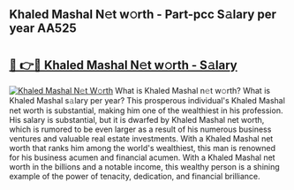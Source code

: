 ## Khaled Mashal N𝚎t w𝚘rth - Part-pcc S𝚊lary per year AA525

# <h2><a href="http://gc36k4.nevu.top/?p=Khaled+Mashal">🔗 👉🔴 Khaled Mashal N𝚎t w𝚘rth - S𝚊lary</a></h2>

[![Khaled Mashal N𝚎t W𝚘rth](https://i.imgur.com/Oavwk0R.jpeg)](http://gc36k4.nevu.top/?p=Khaled+Mashal)
What is Khaled Mashal n𝚎t w𝚘rth? What is Khaled Mashal s𝚊lary per year?
This prosperous individual's Khaled Mashal net worth is substantial, making him one of the wealthiest in his profession. His salary is substantial, but it is dwarfed by Khaled Mashal net worth, which is rumored to be even larger as a result of his numerous business ventures and valuable real estate investments. With a Khaled Mashal net worth that ranks him among the world's wealthiest, this man is renowned for his business acumen and financial acumen. With a Khaled Mashal net worth in the billions and a notable income, this wealthy person is a shining example of the power of tenacity, dedication, and financial brilliance.
